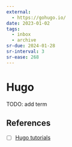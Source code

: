 ```yaml
---
external:
  - https://gohugo.io/
date: 2023-01-02
tags:
  - inbox
  - archive
sr-due: 2024-01-28
sr-interval: 3
sr-ease: 268
---
```


# Hugo

TODO: add term

## References

- [ ] [Hugo tutorials](https://mertbakir.gitlab.io/hugo/)
